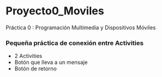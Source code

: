 # Proyecto0_Moviles
Práctica 0 : Programación Multimedia y Dispositivos Móviles

### Pequeña práctica de conexión entre Activities
* 2 Activities
* Botón que lleva a un mensaje
* Botón de retorno
